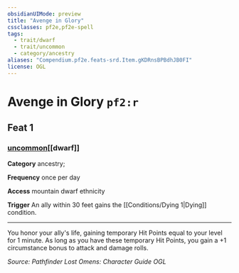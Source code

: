 ```yaml
---
obsidianUIMode: preview
title: "Avenge in Glory"
cssclasses: pf2e,pf2e-spell
tags:
  - trait/dwarf
  - trait/uncommon
  - category/ancestry
aliases: "Compendium.pf2e.feats-srd.Item.gKDRnsBPBdhJB0FI"
license: OGL
---
```

# Avenge in Glory `pf2:r`
## Feat 1
### [uncommon](uncommon "Uncommon Rarity Trait")[[dwarf]]

**Category** ancestry; 




**Frequency** once per day

**Access** mountain dwarf ethnicity

**Trigger** An ally within 30 feet gains the [[Conditions/Dying 1|Dying]] condition.

* * *

You honor your ally's life, gaining temporary Hit Points equal to your level for 1 minute. As long as you have these temporary Hit Points, you gain a +1 circumstance bonus to attack and damage rolls.

*Source: Pathfinder Lost Omens: Character Guide*
*OGL*